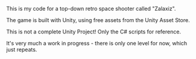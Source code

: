 This is my code for a top-down retro space shooter called "Zalaxiz".

The game is built with Unity, using free assets from the Unity Asset Store.

This is not a complete Unity Project! Only the C# scripts for reference.

It's very much a work in progress - there is only one level for now, which just repeats.
